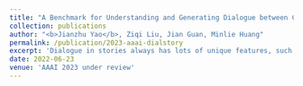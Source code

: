```yaml
---
title: "A Benchmark for Understanding and Generating Dialogue between Characters in Stories"
collection: publications
author: "<b>Jianzhu Yao</b>, Ziqi Liu, Jian Guan, Minlie Huang"
permalink: /publication/2023-aaai-dialstory
excerpt: 'Dialogue in stories always has lots of unique features, such as moving the plot forward, developing characters, etc. While human writers can build characters and use dialogue to connect different plots to construct a complete story, it is hard for machines to specifically understand and generate story dialogue, considering the massive context information around. To encourage research in this field of story dialogue understanding and generation, we construct a Dataset DialStory and introduced two new tasks on our dataset: Mask Dialogue Generation and Speaker Recognition. Since dialogue in stories always has a strong connection with characters, whatever in styles or moods, we also proposed a multi-character modeling approach to facilitate story dialogue understanding and generation. Our experiments on these two tasks demonstrate that our model can better encode the character representation in stories and outperforms the baseline on these tasks to a certain degree and there is great importance on further story dialogue research.'
date: 2022-06-23
venue: 'AAAI 2023 under review'
---
```

